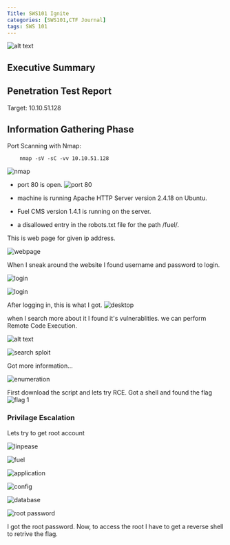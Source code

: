 ```yaml
---
Title: SWS101 Ignite
categories: [SWS101,CTF Journal]
tags: SWS 101
---
```


![alt text](../assets/ignite/Screenshot_from_2024-04-02_13-21-20-removebg-preview.png)
## Executive Summary


## Penetration Test Report
Target: 10.10.51.128


## Information Gathering Phase

Port Scanning with Nmap:

        nmap -sV -sC -vv 10.10.51.128

![nmap](../assets/ignite/igntenmap.png)

* port 80 is open.
![port 80](../assets/ignite/ignitegoogleport80.png)

* machine is running Apache HTTP Server version 2.4.18 on Ubuntu.
* Fuel CMS version 1.4.1 is running on the server.
*  a disallowed entry in the robots.txt file for the path /fuel/.

This is web page for given ip address.

![webpage](../assets/ignite/ignitewebpage.png)

When I sneak around the website I found username and password to login. 

![login](../assets/ignite/igniteadmid.png)

![login](../assets/ignite/ignitelogin.png)

After logging in, this is what I got.
![desktop](../assets/ignite/ignitedesktop.png)

when I search more about it I found it's vulnerablities.
we can perform Remote Code Execution.

![alt text](../assets/ignite/ignitevuln.png)

![search sploit](../assets/ignite/searchsploit.png)

Got more information...

![enumeration](../assets/ignite/igniteenumeration.png)

First download the script and lets try RCE. 
Got a shell and found the flag
![flag 1](../assets/ignite/flag1.png)


### Privilage Escalation

Lets try to get root account

![linpease](../assets/ignite/linpeas.png)

![fuel](../assets/ignite/ignitefuel.png)

![application](../assets/ignite/igniteapplication.png)

![config](../assets/ignite/igniteconfig.png)

![database](../assets/ignite/ignitedb.png)

![root password](../assets/ignite/rootpsw.png)

I got the root password.
Now, to access the root I have to get a reverse shell to retrive the flag. 

